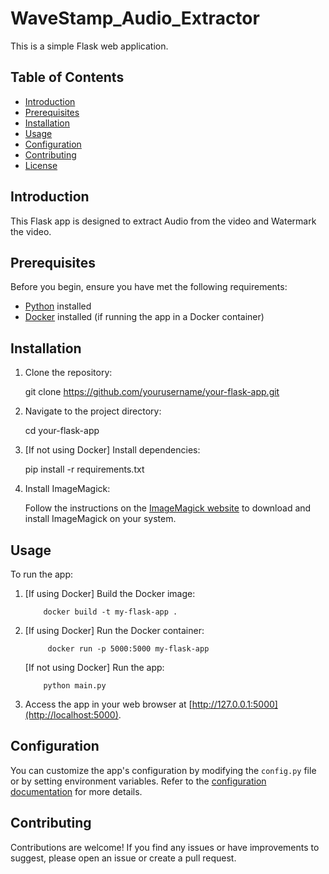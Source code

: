 # WaveStamp_Audio_Extractor

This is a simple Flask web application.

## Table of Contents

- [Introduction](#introduction)
- [Prerequisites](#prerequisites)
- [Installation](#installation)
- [Usage](#usage)
- [Configuration](#configuration)
- [Contributing](#contributing)
- [License](#license)

## Introduction

This Flask app is designed to extract Audio from the video and Watermark the video.

## Prerequisites

Before you begin, ensure you have met the following requirements:

- [Python](https://www.python.org/) installed
- [Docker](https://www.docker.com/) installed (if running the app in a Docker container)

## Installation

1. Clone the repository:

   git clone https://github.com/yourusername/your-flask-app.git

2. Navigate to the project directory:

   cd your-flask-app

3. [If not using Docker] Install dependencies:

   pip install -r requirements.txt

4. Install ImageMagick:

   Follow the instructions on the [ImageMagick website](https://imagemagick.org/script/download.php) to download and install ImageMagick on your system.

## Usage

To run the app:

1.  [If using Docker] Build the Docker image:

            docker build -t my-flask-app .

2.  [If using Docker] Run the Docker container:

             docker run -p 5000:5000 my-flask-app

    [If not using Docker] Run the app:

            python main.py

3.  Access the app in your web browser at [http://127.0.0.1:5000](http://localhost:5000).

## Configuration

You can customize the app's configuration by modifying the `config.py` file or by setting environment variables. Refer to the [configuration documentation](#) for more details.

## Contributing

Contributions are welcome! If you find any issues or have improvements to suggest, please open an issue or create a pull request.
